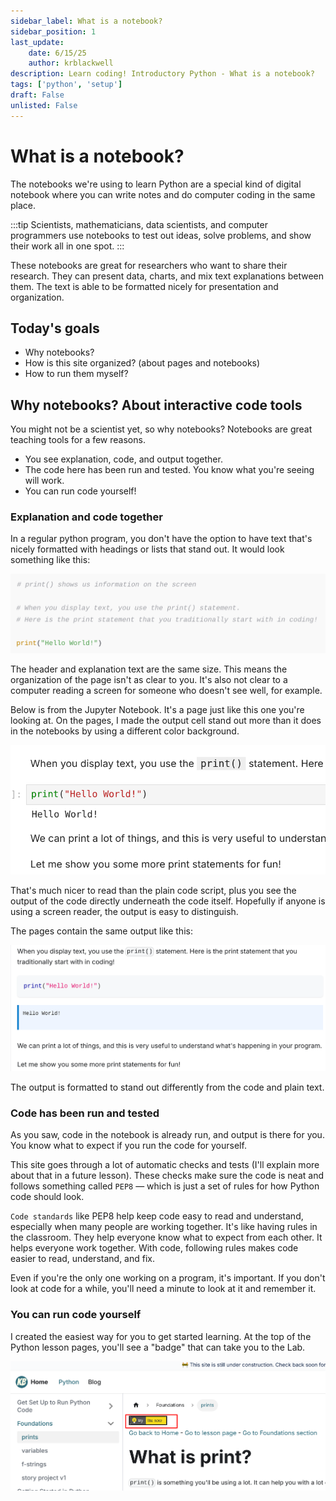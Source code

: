 ```yaml
---
sidebar_label: What is a notebook?
sidebar_position: 1
last_update:
    date: 6/15/25
    author: krblackwell
description: Learn coding! Introductory Python - What is a notebook?
tags: ['python', 'setup']
draft: False
unlisted: False
---
```


# What is a notebook?

The notebooks we're using to learn Python are a special kind of digital notebook where you can write notes and do computer coding in the same place.

:::tip
Scientists, mathematicians, data scientists, and computer programmers use notebooks to test out ideas, solve problems, and show their work all in one spot.
:::

These notebooks are great for researchers who want to share their research. They can present data, charts, and mix text explanations between them. The text is able to be formatted nicely for presentation and organization.

## Today's goals

- Why notebooks?
- How is this site organized? (about pages and notebooks)
- How to run them myself?

## Why notebooks? About interactive code tools

You might not be a scientist yet, so why notebooks? Notebooks are great teaching tools for a few reasons.

- You see explanation, code, and output together.
- The code here has been run and tested. You know what you're seeing will work.
- You can run code yourself!

### Explanation and code together

In a regular python program, you don't have the option to have text that's nicely formatted with headings or lists that stand out. It would look something like this:

![Screenshot of Python code with comments. It says the same thing as the print lesson. There is a header and explanatory text but they're the same size and color. Underneath that is Python code but no output.](/img/python/00-get-set-up/notebook-alternative-print.png)

The header and explanation text are the same size. This means the organization of the page isn't as clear to you. It's also not clear to a computer reading a screen for someone who doesn't see well, for example.

Below is from the Jupyter Notebook. It's a page just like this one you're looking at. On the pages, I made the output cell stand out more than it does in the notebooks by using a different color background.

![Screenshot of the same lesson that shows a distinct header, separate explanatory text, code and output. The code and output also are visually distinct.](/img/python/00-get-set-up/from-lesson-print.png)

That's much nicer to read than the plain code script, plus you see the output of the code directly underneath the code itself. Hopefully if anyone is using a screen reader, the output is easy to distinguish.

The pages contain the same output like this:

![Screenshot of the same lesson but in the web page](/img/python/00-get-set-up/lesson-in-page.png)

The output is formatted to stand out differently from the code and plain text.

### Code has been run and tested

As you saw, code in the notebook is already run, and output is there for you. You know what to expect if you run the code for yourself.

This site goes through a lot of automatic checks and tests (I'll explain more about that in a future lesson). These checks make sure the code is neat and follows something called `PEP8` — which is just a set of rules for how Python code should look.

`Code standards` like PEP8 help keep code easy to read and understand, especially when many people are working together. It's like having rules in the classroom. They help everyone know what to expect from each other. It helps everyone work together. With code, following rules makes code easier to read, understand, and fix.

Even if you're the only one working on a program, it's important. If you don't look at code for a while, you'll need a minute to look at it and remember it.

### You can run code yourself

I created the easiest way for you to get started learning. At the top of the Python lesson pages, you'll see a "badge" that can take you to the Lab.

![Screenshot of a lesson page showing the yellow badge. The tool tip may say "Open in the lab!"](/img/python/00-get-set-up/open-in-the-lab.png)
